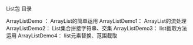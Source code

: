 List包  目录

ArrayListDemo ：  ArrayList的简单运用
ArrayListDemo1：  ArrayList的流处理
ArrayListDemo2：  List集合拼接字符串、交集
ArrayListDemo3：  list截取方法运用
ArrayListDemo4：  list元素替换、范围截取